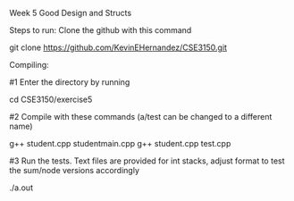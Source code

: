 Week 5 Good Design and Structs

Steps to run: Clone the github with this command

git clone https://github.com/KevinEHernandez/CSE3150.git

Compiling:

#1 Enter the directory by running

cd CSE3150/exercise5

#2 Compile with these commands (a/test can be changed to a different name)

g++ student.cpp studentmain.cpp
g++ student.cpp test.cpp

#3 Run the tests. Text files are provided for int stacks, adjust format to test the sum/node versions accordingly

./a.out
